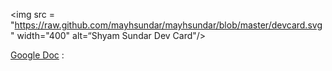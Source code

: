 <img src = "https://raw.github.com/mayhsundar/mayhsundar/blob/master/devcard.svg" width="400" alt=“Shyam Sundar Dev Card"/>

[Google Doc](https://docs.google.com/drawings/d/1B95ajItJTAImL2WXISX0fkBLYk3nldea4Vm9eo-VyE4/edit) :
